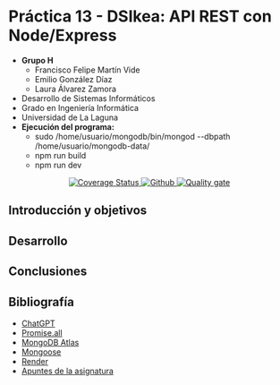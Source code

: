# Práctica 13 - DSIkea: API REST con Node/Express

- **Grupo H**
  - Francisco Felipe Martín Vide
  - Emilio González Díaz
  - Laura Álvarez Zamora
- Desarrollo de Sistemas Informáticos
- Grado en Ingeniería Informática
- Universidad de La Laguna
- **Ejecución del programa:**
  - sudo /home/usuario/mongodb/bin/mongod --dbpath /home/usuario/mongodb-data/
  - npm run build
  - npm run dev

<p align="center">
    <a href='https://coveralls.io/github/ULL-ESIT-INF-DSI-2324/ull-esit-inf-dsi-23-24-prct07-dsikea-datamodel-grouph?branch=main'>
        <img src='https://coveralls.io/repos/github/ULL-ESIT-INF-DSI-2324/ull-esit-inf-dsi-23-24-prct07-dsikea-datamodel-grouph/badge.png?branch=main' alt='Coverage Status' />
    </a>
    <a href = "https://github.com/ULL-ESIT-INF-DSI-2324/ull-esit-inf-dsi-23-24-prct07-dsikea-datamodel-grouph/actions/workflows/node.js.yml">
        <img alt="Github" src="https://github.com/ULL-ESIT-INF-DSI-2324/ull-esit-inf-dsi-23-24-prct07-dsikea-datamodel-grouph/actions/workflows/node.js.yml/badge.svg">
    </a>
    <a href = "https://sonarcloud.io/summary/new_code?id=ULL-ESIT-INF-DSI-2324_ull-esit-inf-dsi-23-24-prct07-dsikea-datamodel-grouph">
        <img alt = "Quality gate" src="https://sonarcloud.io/api/project_badges/measure?project=ULL-ESIT-INF-DSI-2324_ull-esit-inf-dsi-23-24-prct07-dsikea-datamodel-grouph&metric=alert_status">
    </a>
</p>

## Introducción y objetivos

## Desarrollo

## Conclusiones

## Bibliografía

- [ChatGPT](https://chat.openai.com/)
- [Promise.all](https://www.freecodecamp.org/espanol/news/todo-lo-que-necesitas-saber-sobre-promise-all/)
- [MongoDB Atlas](https://www.mongodb.com/products/platform/atlas-database)
- [Mongoose](https://www.npmjs.com/package/mongoose)
- [Render](https://render.com/)
- [Apuntes de la asignatura](https://ull-esit-inf-dsi-2324.github.io/nodejs-theory/)